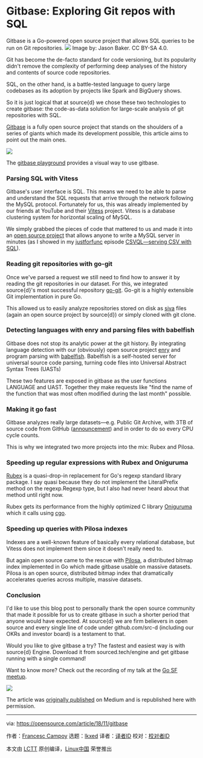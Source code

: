 [#]: subject: "Gitbase: Exploring Git repos with SQL"
[#]: via: "https://opensource.com/article/18/11/gitbase"
[#]: author: "Francesc Campoy https://opensource.com/users/francesc/"
[#]: collector: "lkxed"
[#]: translator: "lkxed"
[#]: reviewer: " "
[#]: publisher: " "
[#]: url: " "

Gitbase: Exploring Git repos with SQL
======
Gitbase is a Go-powered open source project that allows SQL queries to be run on Git repositories.
![][1]
Image by: Jason Baker. CC BY-SA 4.0.

Git has become the de-facto standard for code versioning, but its popularity didn't remove the complexity of performing deep analyses of the history and contents of source code repositories.

SQL, on the other hand, is a battle-tested language to query large codebases as its adoption by projects like Spark and BigQuery shows.

So it is just logical that at source{d} we chose these two technologies to create gitbase: the code-as-data solution for large-scale analysis of git repositories with SQL.

[Gitbase][2] is a fully open source project that stands on the shoulders of a series of giants which made its development possible, this article aims to point out the main ones.

![][3]

The [gitbase playground][4] provides a visual way to use gitbase.

### Parsing SQL with Vitess

Gitbase's user interface is SQL. This means we need to be able to parse and understand the SQL requests that arrive through the network following the MySQL protocol. Fortunately for us, this was already implemented by our friends at YouTube and their [Vitess][5] project. Vitess is a database clustering system for horizontal scaling of MySQL.

We simply grabbed the pieces of code that mattered to us and made it into an [open source project][6] that allows anyone to write a MySQL server in minutes (as I showed in my [justforfunc][7] episode [CSVQL—serving CSV with SQL][8]).

### Reading git repositories with go-git

Once we've parsed a request we still need to find how to answer it by reading the git repositories in our dataset. For this, we integrated source{d}'s most successful repository [go-git][9]. Go-git is a highly extensible Git implementation in pure Go.

This allowed us to easily analyze repositories stored on disk as [siva][10] files (again an open source project by source{d}) or simply cloned with git clone.

### Detecting languages with enry and parsing files with babelfish

Gitbase does not stop its analytic power at the git history. By integrating language detection with our (obviously) open source project [enry][11] and program parsing with [babelfish][12]. Babelfish is a self-hosted server for universal source code parsing, turning code files into Universal Abstract Syntax Trees (UASTs)

These two features are exposed in gitbase as the user functions LANGUAGE and UAST. Together they make requests like "find the name of the function that was most often modified during the last month" possible.

### Making it go fast

Gitbase analyzes really large datasets—e.g. Public Git Archive, with 3TB of source code from GitHub ([announcement][13]) and in order to do so every CPU cycle counts.

This is why we integrated two more projects into the mix: Rubex and Pilosa.

### Speeding up regular expressions with Rubex and Oniguruma

[Rubex][14] is a quasi-drop-in replacement for Go's regexp standard library package. I say quasi because they do not implement the LiteralPrefix method on the regexp.Regexp type, but I also had never heard about that method until right now.

Rubex gets its performance from the highly optimized C library [Oniguruma][15] which it calls using [cgo][16].

### Speeding up queries with Pilosa indexes

Indexes are a well-known feature of basically every relational database, but Vitess does not implement them since it doesn't really need to.

But again open source came to the rescue with [Pilosa][17], a distributed bitmap index implemented in Go which made gitbase usable on massive datasets. Pilosa is an open source, distributed bitmap index that dramatically accelerates queries across multiple, massive datasets.

### Conclusion

I'd like to use this blog post to personally thank the open source community that made it possible for us to create gitbase in such a shorter period that anyone would have expected. At source{d} we are firm believers in open source and every single line of code under github.com/src-d (including our OKRs and investor board) is a testament to that.

Would you like to give gitbase a try? The fastest and easiest way is with source{d} Engine. Download it from sourced.tech/engine and get gitbase running with a single command!

Want to know more? Check out the recording of my talk at the [Go SF meetup][18].

![][19]

The article was [originally published][20] on Medium and is republished here with permission.

--------------------------------------------------------------------------------

via: https://opensource.com/article/18/11/gitbase

作者：[Francesc Campoy][a]
选题：[lkxed][b]
译者：[译者ID](https://github.com/译者ID)
校对：[校对者ID](https://github.com/校对者ID)

本文由 [LCTT](https://github.com/LCTT/TranslateProject) 原创编译，[Linux中国](https://linux.cn/) 荣誉推出

[a]: https://opensource.com/users/francesc/
[b]: https://github.com/lkxed/
[1]: https://opensource.com/sites/default/files/lead-images/bus_cloud_database.png
[2]: https://github.com/src-d/gitbase
[3]: https://opensource.com/sites/default/files/uploads/gitbase.png
[4]: https://github.com/src-d/gitbase-web
[5]: https://github.com/vitessio/vitess
[6]: https://github.com/src-d/go-mysql-server
[7]: http://justforfunc.com/
[8]: https://youtu.be/bcRDXAraprk
[9]: https://github.com/src-d/go-git
[10]: https://github.com/src-d/siva
[11]: https://github.com/src-d/enry
[12]: https://github.com/bblfsh/bblfshd
[13]: https://blog.sourced.tech/post/announcing-pga/
[14]: https://github.com/moovweb/rubex
[15]: https://github.com/kkos/oniguruma
[16]: https://golang.org/cmd/cgo/
[17]: https://github.com/pilosa/pilosa
[18]: https://www.meetup.com/golangsf/events/251690574/
[19]: https://youtu.be/OXL2KxOTmBQ
[20]: https://medium.com/sourcedtech/gitbase-exploring-git-repos-with-sql-95ec0986386c
